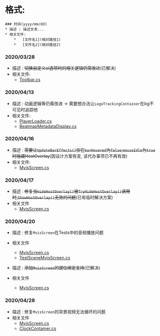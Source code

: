 # 格式:
```
### 时间(yyyy/mm/dd)
* 描述 : 描述文本...
* 相关文件:
    *   [文件名1](相对路径1)
    *   [文件名2](相对路径2)
```

### 2020/03/28
* 描述 : ~~切换自定义ui选项时的相关逻辑仍需改进~~(已解决)
* 相关文件:
    *   [Toolbar.cs](osu.Game/Overlays/Toolbar/Toolbar.cs)

### 2020/04/13
* 描述 : 动画逻辑等仍需改进 → 需要想办法让`LogoTrackingContainer`在bg不可见时追踪他
* 相关文件:
    *   [PlayerLoader.cs](osu.Game/Screens/Play/PlayerLoader.cs)
    *   [BeatmapMetadataDisplay.cs](osu.Game/Screens/Play/BeatmapMetadataDisplay.cs)

### 2020/04/16
* 描述 : ~~需要让`UpdateBarEffects()`仅在`barHovered`为`false`,`mouseIdle`为`true`时隐藏HostOverlay~~(因设计方案有变, 该代办事项已不再有效)
* 相关文件:
    *   [MvisScreen.cs](osu.Game/Screens/MvisScreen.cs)

### 2020/04/17
* 描述 : ~~修复当`HideHostOverlay()`被`TryHideHostOverlay()`调用时,`ShowHostOverlay()`无效的问题~~(已有临时解决方案)
* 相关文件
    *   [MvisScreen.cs](osu.Game/Screens/MvisScreen.cs)

### 2020/04/20
* 描述 : 修复`MvisScreen`在Tests中的音频播放问题
* 相关文件
    *   [MvisScreen.cs](osu.Game/Screens/MvisScreen.cs)
    *   [TestSceneMvisScreen.cs](osu.Game.Tests/Visual/UserInterface/TestSceneMvisScreen.cs)

* 描述 : ~~添加`MvisScreen`的键位绑定支持~~(已解决)
* 相关文件
    *   [MvisScreen.cs](osu.Game/Screens/MvisScreen.cs)

### 2020/04/28
* 描述 : 修复`MvisScreen`的背景视频无法循环的问题
* 相关文件
    *   [MvisScreen.cs](osu.Game/Screens/MvisScreen.cs)
    *   [ClockContainer.cs](osu.Game/Screens/MvisScreen/ClockContainer.cs)
